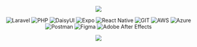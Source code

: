 <center>

![](https://github-readme-streak-stats.herokuapp.com/?user=kleytusdev&theme=synthwave&hide_border=false)<br/>
<!-- ![](https://github-readme-stats.vercel.app/api/top-langs/?username=kleytusdev&theme=synthwave&hide_border=false&include_all_commits=false&count_private=false&layout=compact) -->

![Laravel](https://img.shields.io/badge/laravel-%23FF2D20.svg?style=flat&logo=laravel&logoColor=white)
![PHP](https://img.shields.io/badge/php-%23777BB4.svg?style=flat&logo=php&logoColor=white) ![DaisyUI](https://img.shields.io/badge/daisyui-5A0EF8?style=flat&logo=daisyui&logoColor=white)
![Expo](https://img.shields.io/badge/expo-1C1E24?style=flat&logo=expo&logoColor=white)
![React Native](https://img.shields.io/badge/react_native-%2320232a.svg?style=flat&logo=react&logoColor=%2361DAFB)
![GIT](https://img.shields.io/badge/Git-fc6d26?style=flat&logo=git&logoColor=white)
![AWS](https://img.shields.io/badge/AWS-%23FF9900.svg?style=flat&logo=amazon-aws&logoColor=white)
![Azure](https://img.shields.io/badge/azure-%230072C6.svg?style=flat&logo=microsoftazure&logoColor=white)
![Postman](https://img.shields.io/badge/Postman-FF6C37?style=flat&logo=postman&logoColor=white)
![Figma](https://img.shields.io/badge/figma-%23F24E1E.svg?style=flat&logo=figma&logoColor=white)
![Adobe After Effects](https://img.shields.io/badge/Adobe%20After%20Effects-9999FF.svg?style=flat&logo=Adobe%20After%20Effects&logoColor=white)

[![](https://visitcount.itsvg.in/api?id=kleytusdev&label=Beep%20Boop&color=12&icon=4&pretty=true)](https://visitcount.itsvg.in)

</center>
